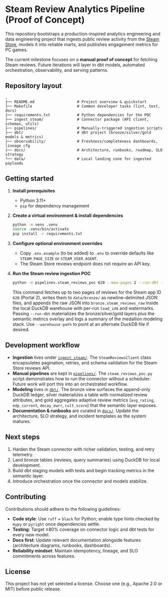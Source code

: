 # Steam Review Analytics Pipeline (Proof of Concept)

This repository bootstraps a production-inspired analytics engineering and data
engineering project that ingests public review activity from the
[Steam Store](https://store.steampowered.com/), models it into reliable
marts, and publishes engagement metrics for PC games.

The current milestone focuses on a **manual proof of concept** for fetching
Steam reviews. Future iterations will layer in dbt models, automated
orchestration, observability, and serving patterns.

## Repository layout

```
.
├── README.md                   # Project overview & quickstart
├── Makefile                    # Common developer tasks (lint, test, docs)
├── requirements.txt            # Python dependencies for the POC
├── ingest_steam/               # Connector package (API client, schemas, utils)
├── pipelines/                  # Manually-triggered ingestion scripts
├── dbt/                        # dbt project (bronze/silver/gold models & metrics)
├── observability/              # Freshness/completeness dashboards, lineage cfg
├── docs/                       # Architecture, runbooks, roadmap, SLO strategy
└── data/                       # Local landing zone for ingested payloads
```

## Getting started

1. **Install prerequisites**
   * Python 3.11+
   * `pip` for dependency management

2. **Create a virtual environment & install dependencies**

   ```bash
   python -m venv .venv
   source .venv/bin/activate
   pip install -r requirements.txt
   ```

3. **Configure optional environment overrides**
   * Copy `.env.example` (to be added) to `.env` to override defaults like
     `STEAM_PAGE_SIZE` or `STEAM_USER_AGENT`.
   * The Steam Store reviews endpoint does not require an API key.

4. **Run the Steam review ingestion POC**

   ```bash
   python -m pipelines.steam_reviews_poc 620 --max-pages 2 --run-dbt --document-modeling
   ```

   This command fetches up to two pages of reviews for the Steam app ID `620`
   (Portal 2), writes them to `data/bronze/` as newline-delimited JSON files,
   and appends the raw JSON into `bronze.steam_reviews_raw` inside the local
   DuckDB warehouse with per-run `load_id`s and watermarks. Passing `--run-dbt`
   materializes the bronze/silver/gold layers plus the semantic metrics overlay
   and logs a summary of the medallion modeling stack.
   Use `--warehouse-path` to point at an alternate DuckDB file if desired.

## Development workflow

* **Ingestion** lives under [`ingest_steam/`](ingest_steam/). The
  `SteamReviewsClient` class encapsulates pagination, retries, and schema
  validation for the Steam Store reviews API.
* **Manual pipelines** are kept in [`pipelines/`](pipelines/). The
  `steam_reviews_poc.py` script demonstrates how to run the connector without a
  scheduler. Future work will port this into an orchestrated workflow.
* **Modeling** lives in [`dbt/`](dbt/). The bronze view surfaces the append-only
  DuckDB ledger, silver materializes a table with normalized review attributes,
  and gold aggregates adaptive review metrics (`avg_rating`, `edp_current`,
  `decay_ewrr`, `cult_score`) that the semantic layer exposes.
* **Documentation & runbooks** are curated in [`docs/`](docs/). Update the
  architecture, SLO strategy, and incident templates as the system matures.

## Next steps

1. Harden the Steam connector with richer validation, testing, and retry
   telemetry.
2. Land bronze tables (reviews, query summaries) using DuckDB for local
   development.
3. Build dbt staging models with tests and begin tracking metrics in the
   semantic layer.
4. Introduce orchestration once the connector and models stabilize.

## Contributing

Contributions should adhere to the following guidelines:

* **Code style**: Use `ruff` + `black` for Python; enable type hints checked by
  `mypy` or `pyright` once dependencies settle.
* **Testing**: Target ≥80% coverage on connector logic and dbt tests for every
  new model.
* **Docs first**: Update relevant documentation alongside features
  (architecture diagrams, runbooks, dashboards).
* **Reliability mindset**: Maintain idempotency, lineage, and SLO commitments
  across features.

## License

This project has not yet selected a license. Choose one (e.g., Apache 2.0 or
MIT) before public release.

